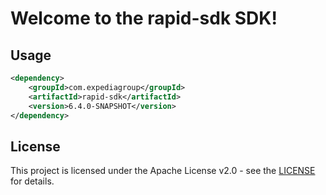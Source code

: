 # Welcome to the rapid-sdk SDK!

## Usage
```xml
<dependency>
    <groupId>com.expediagroup</groupId>
    <artifactId>rapid-sdk</artifactId>
    <version>6.4.0-SNAPSHOT</version>
</dependency>
```

## License

This project is licensed under the Apache License v2.0 - see the [LICENSE](LICENSE) for details.
